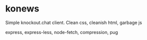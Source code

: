 # konews

Simple knockout.chat client. Clean css, cleanish html, garbage js

express, express-less, node-fetch, compression, pug